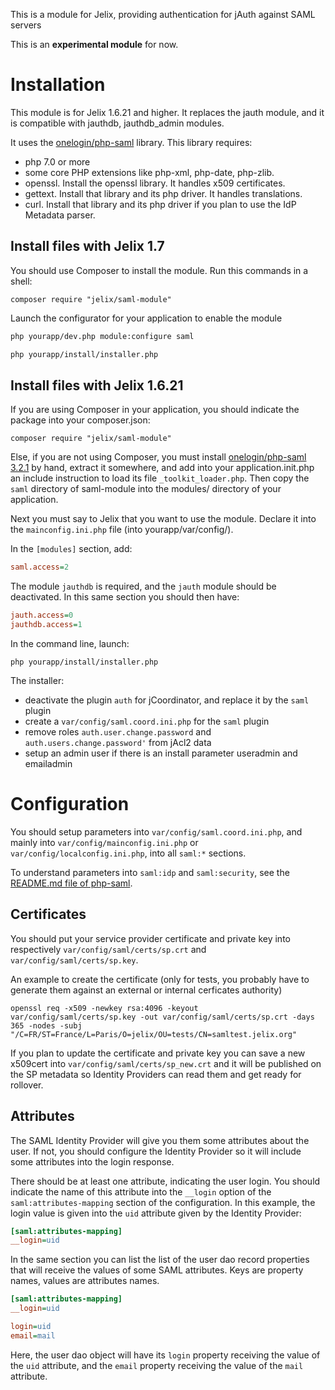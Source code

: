 This is a module for Jelix, providing authentication for jAuth against SAML servers 

This is an **experimental module** for now.

Installation
============

This module is for Jelix 1.6.21 and higher. It replaces the jauth module,
and it is compatible with jauthdb, jauthdb_admin modules.

It uses the [onelogin/php-saml](https://github.com/onelogin/php-saml/) library. This 
library requires:

- php 7.0 or more
- some core PHP extensions like php-xml, php-date, php-zlib.
- openssl. Install the openssl library. It handles x509 certificates.
- gettext. Install that library and its php driver. It handles translations.
- curl. Install that library and its php driver if you plan to use the IdP Metadata parser.

Install files with Jelix 1.7
----------------------------
You should use Composer to install the module. Run this commands in a shell:
                                               
```
composer require "jelix/saml-module"
```

Launch the configurator for your application to enable the module

```bash
php yourapp/dev.php module:configure saml

php yourapp/install/installer.php

```

Install files with Jelix 1.6.21
-------------------------------

If you are using Composer in your application, you should indicate the package
into your composer.json:
                                               
```
composer require "jelix/saml-module"
```

Else, if you are not using Composer, you must install [onelogin/php-saml 3.2.1](https://github.com/onelogin/php-saml/releases/tag/3.2.1) 
by hand, extract it somewhere, and add into your application.init.php
an include instruction to load its file `_toolkit_loader.php`. Then copy the `saml` 
directory of saml-module into the modules/ directory of your application.

Next you must say to Jelix that you want to use the module. Declare
it into the `mainconfig.ini.php` file (into yourapp/var/config/).

In the `[modules]` section, add:

```ini
saml.access=2
```

The module `jauthdb` is required, and the `jauth` module should be deactivated.
In this same section you should then have:

```ini
jauth.access=0
jauthdb.access=1
```

In the command line, launch:

```
php yourapp/install/installer.php
```

The installer:

- deactivate the plugin `auth` for jCoordinator, and replace it by the `saml` plugin
- create a `var/config/saml.coord.ini.php` for the `saml` plugin
- remove roles `auth.user.change.password` and `auth.users.change.password'` from jAcl2 data
- setup an admin user if there is an install parameter useradmin and emailadmin

Configuration
=============

You should setup parameters into `var/config/saml.coord.ini.php`, and
mainly into `var/config/mainconfig.ini.php` or `var/config/localconfig.ini.php`,
into all `saml:*` sections.

To understand parameters into `saml:idp` and `saml:security`, see
the [README.md file of php-saml](https://github.com/onelogin/php-saml/blob/3.2.1/README.md).


Certificates
------------

You should put your service provider certificate and private key into 
respectively `var/config/saml/certs/sp.crt` and `var/config/saml/certs/sp.key`.

An example to create the certificate (only for tests, you probably have to generate
them against an external or internal cerficates authority)

```
openssl req -x509 -newkey rsa:4096 -keyout var/config/saml/certs/sp.key -out var/config/saml/certs/sp.crt -days 365 -nodes -subj "/C=FR/ST=France/L=Paris/O=jelix/OU=tests/CN=samltest.jelix.org"
```

If you plan to update the certificate and private key you can save a new 
x509cert into `var/config/saml/certs/sp_new.crt` and it will be published on the 
SP metadata so Identity Providers can read them and get ready for rollover.

Attributes
----------

The SAML Identity Provider will give you them some attributes about the user.
If not, you should configure the Identity Provider so it will include some
attributes into the login response.


There should be at least one attribute, indicating the user login. You should
indicate the name of this attribute into the `__login` option of the `saml:attributes-mapping`
section of the configuration. In this example, the login value is given into
the `uid` attribute given by the Identity Provider:
                             
```ini
[saml:attributes-mapping]
__login=uid
```

In the same section you can list the list of the user dao record properties that
will receive the values of some SAML attributes. Keys are property names, values
are attributes names.

```ini
[saml:attributes-mapping]
__login=uid

login=uid
email=mail

```

Here, the user dao object will have its `login` property receiving the value
of the `uid` attribute, and the  `email` property receiving the value
of the `mail` attribute.
